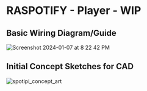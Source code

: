 # RASPOTIFY - Player - WIP
## Basic Wiring Diagram/Guide
![Screenshot 2024-01-07 at 8 22 42 PM](https://github.com/f1rtuna/SpotifyRFID-PiPlayer/assets/59737277/17cf2c8d-a82f-4921-b34f-5937abebacc1)


## Initial Concept Sketches for CAD
![spotipi_concept_art](https://github.com/f1rtuna/SpotifyRFID-PiPlayer/assets/59737277/94d2e67e-09b1-4f73-bdcb-6857f914fdb8)

